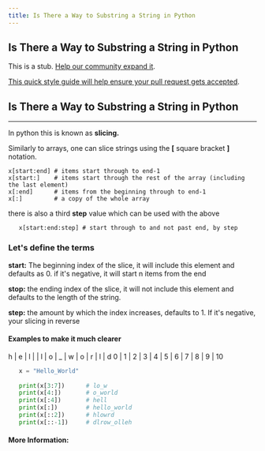 ```yaml
---
title: Is There a Way to Substring a String in Python
---
```

## Is There a Way to Substring a String in Python

This is a stub. <a href='https://github.com/freecodecamp/guides/tree/master/src/pages/python/is-there-a-way-to-substring-a-string-in-python/index.md' target='_blank' rel='nofollow'>Help our community expand it</a>.

<a href='https://github.com/freecodecamp/guides/blob/master/README.md' target='_blank' rel='nofollow'>This quick style guide will help ensure your pull request gets accepted</a>.

<!-- The article goes here, in GitHub-flavored Markdown. Feel free to add YouTube videos, images, and CodePen/JSBin embeds  -->


## Is There a Way to Substring a String in Python

----------------------------------------------------
In python this is known as **slicing.**

Similarly to arrays, one can slice strings using the **[** square bracket **]** notation.

```
x[start:end] # items start through to end-1
x[start:]    # items start through the rest of the array (including the last element)
x[:end]      # items from the beginning through to end-1
x[:]         # a copy of the whole array
```
there is also a third **step** value which can be used with the above

```
   x[start:end:step] # start through to and not past end, by step
```


### Let's define the terms

**start:** The beginning index of the slice, it will include this element and defaults as 0. if it's negative, it will start n items from the end

**stop:** the ending index of the slice, it will not include this element and defaults to the length of the string.

**step:** the amount by which the index increases, defaults to 1. If it's negative, your slicing in reverse

#### Examples to make it much clearer
h | e | l | | l | o | _ | w | o | r | l | d
0 | 1 | 2 | 3 | 4 | 5 | 6 | 7 | 8 | 9 | 10

```python
   x = "Hello_World" 
   
   print(x[3:7])      # lo_w
   print(x[4:])       # o_world
   print(x[:4])       # hell
   print(x[:])        # hello_world
   print(x[::2])      # hlowrd
   print(x[::-1])     # dlrow_olleh
```
#### More Information:
<!-- Please add any articles you think might be helpful to read before writing the article -->


